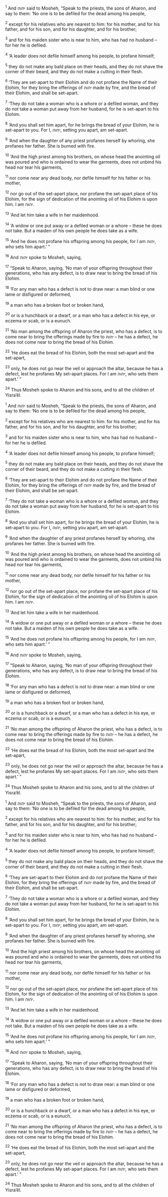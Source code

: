 <sup>1</sup> And יהוה said to Mosheh, “Speak to the priests, the sons of Aharon, and say to them: ‘No one is to be defiled for the dead among his people,

<sup>2</sup> except for his relatives who are nearest to him: for his mother, and for his father, and for his son, and for his daughter, and for his brother;

<sup>3</sup> and for his maiden sister who is near to him, who has had no husband – for her he is defiled.

<sup>4</sup> ‘A leader does not defile himself among his people, to profane himself;

<sup>5</sup> they do not make any bald place on their heads, and they do not shave the corner of their beard, and they do not make a cutting in their flesh.

<sup>6</sup> ‘They are set-apart to their Elohim and do not profane the Name of their Elohim, for they bring the offerings of יהוה made by fire, and the bread of their Elohim, and shall be set-apart.

<sup>7</sup> ‘They do not take a woman who is a whore or a defiled woman, and they do not take a woman put away from her husband, for he is set-apart to his Elohim.

<sup>8</sup> ‘And you shall set him apart, for he brings the bread of your Elohim, he is set-apart to you. For I, יהוה, setting you apart, am set-apart.

<sup>9</sup> ‘And when the daughter of any priest profanes herself by whoring, she profanes her father. She is burned with fire.

<sup>10</sup> ‘And the high priest among his brothers, on whose head the anointing oil was poured and who is ordained to wear the garments, does not unbind his head nor tear his garments,

<sup>11</sup> nor come near any dead body, nor defile himself for his father or his mother,

<sup>12</sup> nor go out of the set-apart place, nor profane the set-apart place of his Elohim, for the sign of dedication of the anointing oil of his Elohim is upon him. I am יהוה.

<sup>13</sup> ‘And let him take a wife in her maidenhood.

<sup>14</sup> ‘A widow or one put away or a defiled woman or a whore – these he does not take. But a maiden of his own people he does take as a wife.

<sup>15</sup> ‘And he does not profane his offspring among his people, for I am יהוה, who sets him apart.’ ”

<sup>16</sup> And יהוה spoke to Mosheh, saying,

<sup>17</sup> “Speak to Aharon, saying, ‘No man of your offspring throughout their generations, who has any defect, is to draw near to bring the bread of his Elohim.

<sup>18</sup> ‘For any man who has a defect is not to draw near: a man blind or one lame or disfigured or deformed,

<sup>19</sup> a man who has a broken foot or broken hand,

<sup>20</sup> or is a hunchback or a dwarf, or a man who has a defect in his eye, or eczema or scab, or is a eunuch.

<sup>21</sup> ‘No man among the offspring of Aharon the priest, who has a defect, is to come near to bring the offerings made by fire to יהוה – he has a defect, he does not come near to bring the bread of his Elohim.

<sup>22</sup> ‘He does eat the bread of his Elohim, both the most set-apart and the set-apart,

<sup>23</sup> only, he does not go near the veil or approach the altar, because he has a defect, lest he profanes My set-apart places. For I am יהוה, who sets them apart.’ ”

<sup>24</sup> Thus Mosheh spoke to Aharon and his sons, and to all the children of Yisra’ĕl.

<sup>1</sup> And יהוה said to Mosheh, “Speak to the priests, the sons of Aharon, and say to them: ‘No one is to be defiled for the dead among his people,

<sup>2</sup> except for his relatives who are nearest to him: for his mother, and for his father, and for his son, and for his daughter, and for his brother;

<sup>3</sup> and for his maiden sister who is near to him, who has had no husband – for her he is defiled.

<sup>4</sup> ‘A leader does not defile himself among his people, to profane himself;

<sup>5</sup> they do not make any bald place on their heads, and they do not shave the corner of their beard, and they do not make a cutting in their flesh.

<sup>6</sup> ‘They are set-apart to their Elohim and do not profane the Name of their Elohim, for they bring the offerings of יהוה made by fire, and the bread of their Elohim, and shall be set-apart.

<sup>7</sup> ‘They do not take a woman who is a whore or a defiled woman, and they do not take a woman put away from her husband, for he is set-apart to his Elohim.

<sup>8</sup> ‘And you shall set him apart, for he brings the bread of your Elohim, he is set-apart to you. For I, יהוה, setting you apart, am set-apart.

<sup>9</sup> ‘And when the daughter of any priest profanes herself by whoring, she profanes her father. She is burned with fire.

<sup>10</sup> ‘And the high priest among his brothers, on whose head the anointing oil was poured and who is ordained to wear the garments, does not unbind his head nor tear his garments,

<sup>11</sup> nor come near any dead body, nor defile himself for his father or his mother,

<sup>12</sup> nor go out of the set-apart place, nor profane the set-apart place of his Elohim, for the sign of dedication of the anointing oil of his Elohim is upon him. I am יהוה.

<sup>13</sup> ‘And let him take a wife in her maidenhood.

<sup>14</sup> ‘A widow or one put away or a defiled woman or a whore – these he does not take. But a maiden of his own people he does take as a wife.

<sup>15</sup> ‘And he does not profane his offspring among his people, for I am יהוה, who sets him apart.’ ”

<sup>16</sup> And יהוה spoke to Mosheh, saying,

<sup>17</sup> “Speak to Aharon, saying, ‘No man of your offspring throughout their generations, who has any defect, is to draw near to bring the bread of his Elohim.

<sup>18</sup> ‘For any man who has a defect is not to draw near: a man blind or one lame or disfigured or deformed,

<sup>19</sup> a man who has a broken foot or broken hand,

<sup>20</sup> or is a hunchback or a dwarf, or a man who has a defect in his eye, or eczema or scab, or is a eunuch.

<sup>21</sup> ‘No man among the offspring of Aharon the priest, who has a defect, is to come near to bring the offerings made by fire to יהוה – he has a defect, he does not come near to bring the bread of his Elohim.

<sup>22</sup> ‘He does eat the bread of his Elohim, both the most set-apart and the set-apart,

<sup>23</sup> only, he does not go near the veil or approach the altar, because he has a defect, lest he profanes My set-apart places. For I am יהוה, who sets them apart.’ ”

<sup>24</sup> Thus Mosheh spoke to Aharon and his sons, and to all the children of Yisra’ĕl.

<sup>1</sup> And יהוה said to Mosheh, “Speak to the priests, the sons of Aharon, and say to them: ‘No one is to be defiled for the dead among his people,

<sup>2</sup> except for his relatives who are nearest to him: for his mother, and for his father, and for his son, and for his daughter, and for his brother;

<sup>3</sup> and for his maiden sister who is near to him, who has had no husband – for her he is defiled.

<sup>4</sup> ‘A leader does not defile himself among his people, to profane himself;

<sup>5</sup> they do not make any bald place on their heads, and they do not shave the corner of their beard, and they do not make a cutting in their flesh.

<sup>6</sup> ‘They are set-apart to their Elohim and do not profane the Name of their Elohim, for they bring the offerings of יהוה made by fire, and the bread of their Elohim, and shall be set-apart.

<sup>7</sup> ‘They do not take a woman who is a whore or a defiled woman, and they do not take a woman put away from her husband, for he is set-apart to his Elohim.

<sup>8</sup> ‘And you shall set him apart, for he brings the bread of your Elohim, he is set-apart to you. For I, יהוה, setting you apart, am set-apart.

<sup>9</sup> ‘And when the daughter of any priest profanes herself by whoring, she profanes her father. She is burned with fire.

<sup>10</sup> ‘And the high priest among his brothers, on whose head the anointing oil was poured and who is ordained to wear the garments, does not unbind his head nor tear his garments,

<sup>11</sup> nor come near any dead body, nor defile himself for his father or his mother,

<sup>12</sup> nor go out of the set-apart place, nor profane the set-apart place of his Elohim, for the sign of dedication of the anointing oil of his Elohim is upon him. I am יהוה.

<sup>13</sup> ‘And let him take a wife in her maidenhood.

<sup>14</sup> ‘A widow or one put away or a defiled woman or a whore – these he does not take. But a maiden of his own people he does take as a wife.

<sup>15</sup> ‘And he does not profane his offspring among his people, for I am יהוה, who sets him apart.’ ”

<sup>16</sup> And יהוה spoke to Mosheh, saying,

<sup>17</sup> “Speak to Aharon, saying, ‘No man of your offspring throughout their generations, who has any defect, is to draw near to bring the bread of his Elohim.

<sup>18</sup> ‘For any man who has a defect is not to draw near: a man blind or one lame or disfigured or deformed,

<sup>19</sup> a man who has a broken foot or broken hand,

<sup>20</sup> or is a hunchback or a dwarf, or a man who has a defect in his eye, or eczema or scab, or is a eunuch.

<sup>21</sup> ‘No man among the offspring of Aharon the priest, who has a defect, is to come near to bring the offerings made by fire to יהוה – he has a defect, he does not come near to bring the bread of his Elohim.

<sup>22</sup> ‘He does eat the bread of his Elohim, both the most set-apart and the set-apart,

<sup>23</sup> only, he does not go near the veil or approach the altar, because he has a defect, lest he profanes My set-apart places. For I am יהוה, who sets them apart.’ ”

<sup>24</sup> Thus Mosheh spoke to Aharon and his sons, and to all the children of Yisra’ĕl.

